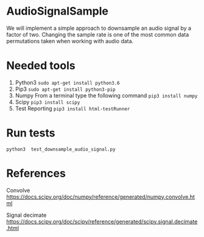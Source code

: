 # AudioSignalSample

We will implement a simple approach to downsample an audio signal by a factor
of two. Changing the sample rate is one of the most common data permutations 
taken when working with audio data.

# Needed tools
1. Python3
```sudo apt-get install python3.6```
2. Pip3
```sudo apt-get install python3-pip```
3. Numpy
From a terminal type the following command
```pip3 install numpy```
4. Scipy
```pip3 install scipy```
5. Test Reporting
```pip3 install html-testRunner```

# Run tests
```python3  test_downsample_audio_signal.py```


# References
Convolve
https://docs.scipy.org/doc/numpy/reference/generated/numpy.convolve.html

Signal decimate
https://docs.scipy.org/doc/scipy/reference/generated/scipy.signal.decimate.html
